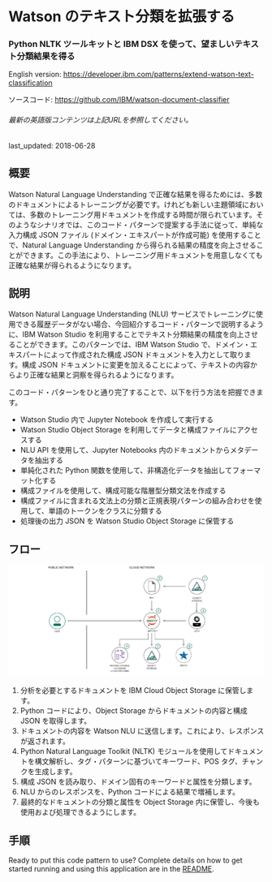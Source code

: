 # Watson のテキスト分類を拡張する

### Python NLTK ツールキットと IBM DSX を使って、望ましいテキスト分類結果を得る

English version: https://developer.ibm.com/patterns/extend-watson-text-classification
  
ソースコード: https://github.com/IBM/watson-document-classifier

###### 最新の英語版コンテンツは上記URLを参照してください。
last_updated: 2018-06-28

 
## 概要

Watson Natural Language Understanding で正確な結果を得るためには、多数のドキュメントによるトレーニングが必要です。けれども新しい主題領域においては、多数のトレーニング用ドキュメントを作成する時間が限られています。そのようなシナリオでは、このコード・パターンで提案する手法に従って、単純な入力構成 JSON ファイル (ドメイン・エキスパートが作成可能) を使用することで、Natural Language Understanding から得られる結果の精度を向上させることができます。この手法により、トレーニング用ドキュメントを用意しなくても正確な結果が得られるようになります。

## 説明

Watson Natural Language Understanding (NLU) サービスでトレーニングに使用できる履歴データがない場合、今回紹介するコード・パターンで説明するように、IBM Watson Studio を利用することでテキスト分類結果の精度を向上させることができます。このパターンでは、IBM Watson Studio で、ドメイン・エキスパートによって作成された構成 JSON ドキュメントを入力として取ります。構成 JSON ドキュメントに変更を加えることによって、テキストの内容からより正確な結果と洞察を得られるようになります。

このコード・パターンをひと通り完了することで、以下を行う方法を把握できます。

* Watson Studio 内で Jupyter Notebook を作成して実行する
* Watson Studio Object Storage を利用してデータと構成ファイルにアクセスする
* NLU API を使用して、Jupyter Notebooks 内のドキュメントからメタデータを抽出する
* 単純化された Python 関数を使用して、非構造化データを抽出してフォーマット化する
* 構成ファイルを使用して、構成可能な階層型分類文法を作成する
* 構成ファイルに含まれる文法上の分類と正規表現パターンの組み合わせを使用して、単語のトークンをクラスに分類する
* 処理後の出力 JSON を Watson Studio Object Storage に保管する

## フロー

![フロー](./images/Watson-Text-Classifier-arch-flow-1.png)

1. 分析を必要とするドキュメントを IBM Cloud Object Storage に保管します。
1. Python コードにより、Object Storage からドキュメントの内容と構成 JSON を取得します。
1. ドキュメントの内容を Watson NLU に送信します。これにより、レスポンスが返されます。
1. Python Natural Language Toolkit (NLTK) モジュールを使用してドキュメントを構文解析し、タグ・パターンに基づいてキーワード、POS タグ、チャンクを生成します。
1. 構成 JSON を読み取り、ドメイン固有のキーワードと属性を分類します。
1. NLU からのレスポンスを、Python コードによる結果で増補します。
1. 最終的なドキュメントの分類と属性を Object Storage 内に保管し、今後も使用および処理できるようにします。

## 手順

Ready to put this code pattern to use? Complete details on how to get started running and using this application are in the [README](https://github.com/IBM/watson-document-classifier/blob/master/README.md).
